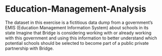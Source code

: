 # Education-Management-Analysis
The dataset in this exercise is a fictitious data dump from a government’s EMIS (Education Management
Information System) about schools in its state Imagine that Bridge is considering working with or already
working with this government and using this information to better understand which potential schools should
be selected to become part of a public private partnership with Bridge. 

## 
